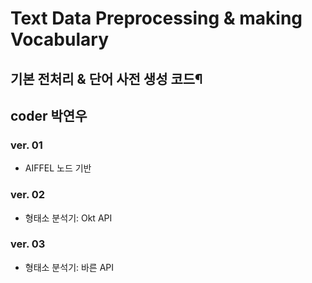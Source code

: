 # Text Data Preprocessing & making Vocabulary

## 기본 전처리 & 단어 사전 생성 코드¶
## coder 박연우
### ver. 01
  - AIFFEL 노드 기반
### ver. 02
  - 형태소 분석기: Okt API
### ver. 03
  - 형태소 분석기: 바른 API
